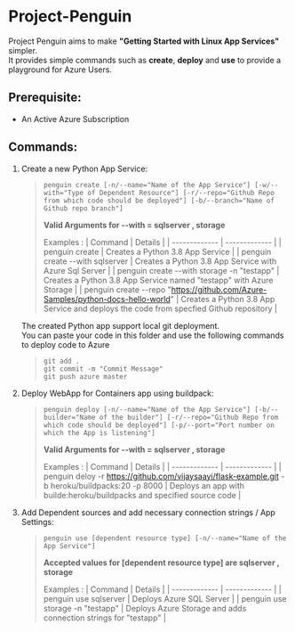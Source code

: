 # Project-Penguin
Project Penguin aims to make **"Getting Started with Linux App Services"** simpler. <br>
It provides simple commands such as **create**, **deploy** and **use** to provide a playground for Azure Users.

## Prerequisite:
- An Active Azure Subscription

## Commands:
1. Create a new Python App Service:      
   > ```console
   > penguin create [-n/--name="Name of the App Service"] [-w/--with="Type of Dependent Resource"] [-r/--repo="Github Repo from which code should be deployed"] [-b/--branch="Name of Github repo branch"] 
   > ```
   > **Valid Arguments for --with = sqlserver , storage** <br/>
   >
   > Examples :
   > | Command  | Details |
   > | ------------- | ------------- |
   > | penguin create | Creates a Python 3.8 App Service  |
   > | penguin create --with sqlserver | Creates a Python 3.8 App Service with Azure Sql Server |
   > | penguin create --with storage -n "testapp" | Creates a Python 3.8 App Service named "testapp" with Azure Storage |
   > | penguin create --repo "https://github.com/Azure-Samples/python-docs-hello-world" | Creates a Python 3.8 App Service and deploys the code from specfied Github repository |
    
    The created Python app support local git deployment. <br>
    You can paste your code in this folder and use the following commands to deploy code to Azure
    > ```
    > git add .
    > git commit -m "Commit Message"
    > git push azure master
    >```
    
2. Deploy WebApp for Containers app using buildpack:      
   > ```console
   > penguin deploy [-n/--name="Name of the App Service"] [-b/--builder="Name of the builder"] [-r/--repo="Github Repo from which code should be deployed"] [-p/--port="Port number on which the App is listening"] 
   > ```
   > **Valid Arguments for --with = sqlserver , storage** <br/>
   >
   > Examples :
   > | Command  | Details |
   > | ------------- | ------------- |
   > | penguin deloy -r https://github.com/vijaysaayi/flask-example.git -b heroku/buildpacks:20 -p 8000 | Deploys an app with builde:heroku/buildpacks and specified source code  |
   
3. Add Dependent sources and add necessary connection strings / App Settings:      
   > ```console
   > penguin use [dependent resource type] [-n/--name="Name of the App Service"]
   > ```
   > **Accepted values for [dependent resource type] are sqlserver , storage** <br/>
   >
   > Examples :
   > | Command  | Details |
   > | ------------- | ------------- |
   > | penguin use sqlserver | Deploys Azure SQL Server  |
   > | penguin use storage -n "testapp" | Deploys Azure Storage and adds connection strings for "testapp" |
   
   
         



